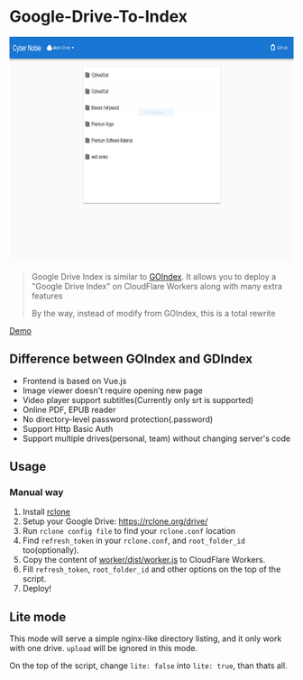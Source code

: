 # Google-Drive-To-Index

<img src="image/1.PNG" style="height:400px;width:600px">

> Google Drive Index is similar to [GOIndex](https://github.com/donwa/goindex).
> It allows you to deploy a "Google Drive Index" on CloudFlare Workers along with many extra features
>
> By the way, instead of modify from GOIndex, this is a total rewrite

[Demo](https://ind.cybernobie.workers.dev/)

## Difference between GOIndex and GDIndex

-   Frontend is based on Vue.js
-   Image viewer doesn't require opening new page
-   Video player support subtitles(Currently only srt is supported)
-   Online PDF, EPUB reader
-   No directory-level password protection(.password)
-   Support Http Basic Auth
-   Support multiple drives(personal, team) without changing server's code

## Usage

### Manual way

1. Install [rclone](https://rclone.org/)
2. Setup your Google Drive: https://rclone.org/drive/
3. Run `rclone config file` to find your `rclone.conf` location
4. Find `refresh_token` in your `rclone.conf`, and `root_folder_id` too(optionally).
5. Copy the content of [worker/dist/worker.js](worker/dist/worker.js) to CloudFlare Workers.
6. Fill `refresh_token`, `root_folder_id` and other options on the top of the script.
7. Deploy!

## Lite mode

This mode will serve a simple nginx-like directory listing, and it only work with one drive. `upload` will be ignored in this mode.

On the top of the script, change `lite: false` into `lite: true`, than thats all.

